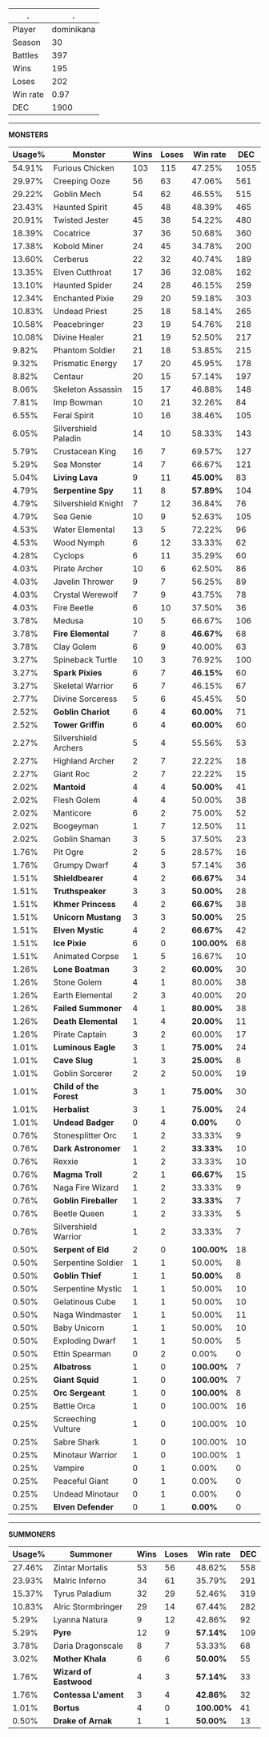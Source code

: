 .|.
|-|-
Player|dominikana
Season|30
Battles|397
Wins|195
Loses|202
Win rate|0.97
DEC|1900

---
**MONSTERS**

Usage%|Monster|Wins|Loses|Win rate|DEC|
-|-|-|-|-|-|
54.91%|Furious Chicken|103|115|47.25%|1055|
29.97%|Creeping Ooze|56|63|47.06%|561|
29.22%|Goblin Mech|54|62|46.55%|515|
23.43%|Haunted Spirit|45|48|48.39%|465|
20.91%|Twisted Jester|45|38|54.22%|480|
18.39%|Cocatrice|37|36|50.68%|360|
17.38%|Kobold Miner|24|45|34.78%|200|
13.60%|Cerberus|22|32|40.74%|189|
13.35%|Elven Cutthroat|17|36|32.08%|162|
13.10%|Haunted Spider|24|28|46.15%|259|
12.34%|Enchanted Pixie|29|20|59.18%|303|
10.83%|Undead Priest|25|18|58.14%|265|
10.58%|Peacebringer|23|19|54.76%|218|
10.08%|Divine Healer|21|19|52.50%|217|
9.82%|Phantom Soldier|21|18|53.85%|215|
9.32%|Prismatic Energy|17|20|45.95%|178|
8.82%|Centaur|20|15|57.14%|197|
8.06%|Skeleton Assassin|15|17|46.88%|148|
7.81%|Imp Bowman|10|21|32.26%|84|
6.55%|Feral Spirit|10|16|38.46%|105|
6.05%|Silvershield Paladin|14|10|58.33%|143|
5.79%|Crustacean King|16|7|69.57%|127|
5.29%|Sea Monster|14|7|66.67%|121|
5.04%|**Living Lava**|9|11|**45.00%**|83|
4.79%|**Serpentine Spy**|11|8|**57.89%**|104|
4.79%|Silvershield Knight|7|12|36.84%|76|
4.79%|Sea Genie|10|9|52.63%|105|
4.53%|Water Elemental|13|5|72.22%|96|
4.53%|Wood Nymph|6|12|33.33%|62|
4.28%|Cyclops|6|11|35.29%|60|
4.03%|Pirate Archer|10|6|62.50%|86|
4.03%|Javelin Thrower|9|7|56.25%|89|
4.03%|Crystal Werewolf|7|9|43.75%|78|
4.03%|Fire Beetle|6|10|37.50%|36|
3.78%|Medusa|10|5|66.67%|106|
3.78%|**Fire Elemental**|7|8|**46.67%**|68|
3.78%|Clay Golem|6|9|40.00%|63|
3.27%|Spineback Turtle|10|3|76.92%|100|
3.27%|**Spark Pixies**|6|7|**46.15%**|60|
3.27%|Skeletal Warrior|6|7|46.15%|67|
2.77%|Divine Sorceress|5|6|45.45%|50|
2.52%|**Goblin Chariot**|6|4|**60.00%**|71|
2.52%|**Tower Griffin**|6|4|**60.00%**|60|
2.27%|Silvershield Archers|5|4|55.56%|53|
2.27%|Highland Archer|2|7|22.22%|18|
2.27%|Giant Roc|2|7|22.22%|15|
2.02%|**Mantoid**|4|4|**50.00%**|41|
2.02%|Flesh Golem|4|4|50.00%|38|
2.02%|Manticore|6|2|75.00%|52|
2.02%|Boogeyman|1|7|12.50%|11|
2.02%|Goblin Shaman|3|5|37.50%|23|
1.76%|Pit Ogre|2|5|28.57%|16|
1.76%|Grumpy Dwarf|4|3|57.14%|36|
1.51%|**Shieldbearer**|4|2|**66.67%**|34|
1.51%|**Truthspeaker**|3|3|**50.00%**|28|
1.51%|**Khmer Princess**|4|2|**66.67%**|38|
1.51%|**Unicorn Mustang**|3|3|**50.00%**|25|
1.51%|**Elven Mystic**|4|2|**66.67%**|42|
1.51%|**Ice Pixie**|6|0|**100.00%**|68|
1.51%|Animated Corpse|1|5|16.67%|10|
1.26%|**Lone Boatman**|3|2|**60.00%**|30|
1.26%|Stone Golem|4|1|80.00%|38|
1.26%|Earth Elemental|2|3|40.00%|20|
1.26%|**Failed Summoner**|4|1|**80.00%**|38|
1.26%|**Death Elemental**|1|4|**20.00%**|11|
1.26%|Pirate Captain|3|2|60.00%|17|
1.01%|**Luminous Eagle**|3|1|**75.00%**|24|
1.01%|**Cave Slug**|1|3|**25.00%**|8|
1.01%|Goblin Sorcerer|2|2|50.00%|19|
1.01%|**Child of the Forest**|3|1|**75.00%**|30|
1.01%|**Herbalist**|3|1|**75.00%**|24|
1.01%|**Undead Badger**|0|4|**0.00%**|0|
0.76%|Stonesplitter Orc|1|2|33.33%|9|
0.76%|**Dark Astronomer**|1|2|**33.33%**|10|
0.76%|Rexxie|1|2|33.33%|10|
0.76%|**Magma Troll**|2|1|**66.67%**|15|
0.76%|Naga Fire Wizard|1|2|33.33%|9|
0.76%|**Goblin Fireballer**|1|2|**33.33%**|7|
0.76%|Beetle Queen|1|2|33.33%|5|
0.76%|Silvershield Warrior|1|2|33.33%|7|
0.50%|**Serpent of Eld**|2|0|**100.00%**|18|
0.50%|Serpentine Soldier|1|1|50.00%|8|
0.50%|**Goblin Thief**|1|1|**50.00%**|8|
0.50%|Serpentine Mystic|1|1|50.00%|10|
0.50%|Gelatinous Cube|1|1|50.00%|10|
0.50%|Naga Windmaster|1|1|50.00%|11|
0.50%|Baby Unicorn|1|1|50.00%|10|
0.50%|Exploding Dwarf|1|1|50.00%|5|
0.50%|Ettin Spearman|0|2|0.00%|0|
0.25%|**Albatross**|1|0|**100.00%**|7|
0.25%|**Giant Squid**|1|0|**100.00%**|7|
0.25%|**Orc Sergeant**|1|0|**100.00%**|8|
0.25%|Battle Orca|1|0|100.00%|16|
0.25%|Screeching Vulture|1|0|100.00%|10|
0.25%|Sabre Shark|1|0|100.00%|10|
0.25%|Minotaur Warrior|1|0|100.00%|1|
0.25%|Vampire|0|1|0.00%|0|
0.25%|Peaceful Giant|0|1|0.00%|0|
0.25%|Undead Minotaur|0|1|0.00%|0|
0.25%|**Elven Defender**|0|1|**0.00%**|0|

---
**SUMMONERS**

Usage%|Summoner|Wins|Loses|Win rate|DEC|
-|-|-|-|-|-|
27.46%|Zintar Mortalis|53|56|48.62%|558|
23.93%|Malric Inferno|34|61|35.79%|291|
15.37%|Tyrus Paladium|32|29|52.46%|319|
10.83%|Alric Stormbringer|29|14|67.44%|282|
5.29%|Lyanna Natura|9|12|42.86%|92|
5.29%|**Pyre**|12|9|**57.14%**|109|
3.78%|Daria Dragonscale|8|7|53.33%|68|
3.02%|**Mother Khala**|6|6|**50.00%**|55|
1.76%|**Wizard of Eastwood**|4|3|**57.14%**|33|
1.76%|**Contessa L'ament**|3|4|**42.86%**|32|
1.01%|**Bortus**|4|0|**100.00%**|41|
0.50%|**Drake of Arnak**|1|1|**50.00%**|13|
